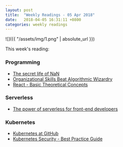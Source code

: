 ```yaml
---
layout: post
title:  "Weekly Readings - 05 Apr 2018"
date:   2018-04-05 16:31:11 +0800
categories: weekly readings
---
```


  ![]({{ "/assets/img/1.png" | absolute_url }})

This week's reading:

### Programming
* [The secret life of NaN][The secret life of NaN]
* [Organizational Skills Beat Algorithmic Wizardry][Organizational Skills Beat Algorithmic Wizardry]
* [React - Basic Theoretical Concepts][React - Basic Theoretical Concepts]

### Serverless
* [The power of serverless for front-end developers][The power of serverless for front-end developers]

### Kubernetes
* [Kubernetes at GitHub][Kubernetes at GitHub]
* [Kubernetes Security - Best Practice Guide][Kubernetes Security - Best Practice Guide]

[The secret life of NaN]:https://anniecherkaev.com/the-secret-life-of-nan
[Kubernetes at GitHub]:https://githubengineering.com/kubernetes-at-github/
[The power of serverless for front-end developers]:https://thepowerofserverless.info/
[Organizational Skills Beat Algorithmic Wizardry]:http://prog21.dadgum.com/177.html
[Kubernetes Security - Best Practice Guide]:https://github.com/freach/kubernetes-security-best-practice
[React - Basic Theoretical Concepts]:https://github.com/reactjs/react-basic